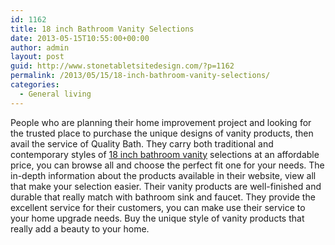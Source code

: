 ```yaml
---
id: 1162
title: 18 inch Bathroom Vanity Selections
date: 2013-05-15T10:55:00+00:00
author: admin
layout: post
guid: http://www.stonetabletsitedesign.com/?p=1162
permalink: /2013/05/15/18-inch-bathroom-vanity-selections/
categories:
  - General living
---
```

People who are planning their home improvement project and looking for the trusted place to purchase the unique designs of vanity products, then avail the service of Quality Bath. They carry both traditional and contemporary styles of [18 inch bathroom vanity](http://www.qualitybath.com/results~dimension~Under+18+Inches.htm) selections at an affordable price, you can browse all and choose the perfect fit one for your needs. The in-depth information about the products available in their website, view all that make your selection easier. Their vanity products are well-finished and durable that really match with bathroom sink and faucet. They provide the excellent service for their customers, you can make use their service to your home upgrade needs. Buy the unique style of vanity products that really add a beauty to your home.